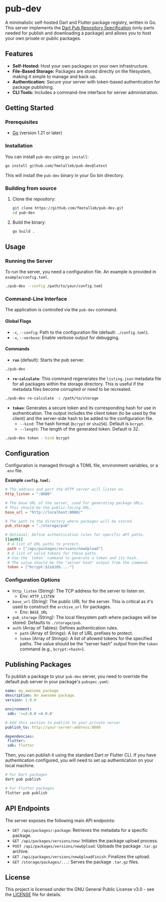 # pub-dev

A minimalistic self-hosted Dart and Flutter package registry, written in Go. This server implements the [Dart Pub Repository Specification](https://github.com/dart-lang/pub/blob/master/doc/repository-spec-v2.md) (only parts needed for publish and downloading a package) and allows you to host your own private or public packages.

## Features

- **Self-Hosted:** Host your own packages on your own infrastructure.
- **File-Based Storage:** Packages are stored directly on the filesystem, making it simple to manage and back up.
- **Authentication:** Secure your server with token-based authentication for package publishing.
- **CLI Tools:** Includes a command-line interface for server administration.

## Getting Started

### Prerequisites

- [Go](https://golang.org/dl/) (version 1.21 or later)

### Installation

You can install `pub-dev` using `go install`:

```sh
go install github.com/fmotalleb/pub-dev@latest
```

This will install the `pub-dev` binary in your Go bin directory.

### Building from source

1. Clone the repository:

    ```sh
    git clone https://github.com/fmotalleb/pub-dev.git
    cd pub-dev
    ```

2. Build the binary:

    ```sh
    go build .
    ```

## Usage

### Running the Server

To run the server, you need a configuration file. An example is provided in `example/config.toml`.

```sh
./pub-dev --config /path/to/your/config.toml
```

### Command-Line Interface

The application is controlled via the `pub-dev` command.

#### Global Flags

- `-c`, `--config`: Path to the configuration file (default: `./config.toml`).
- `-v`, `--verbose`: Enable verbose output for debugging.

#### Commands

- **`run`** (default): Starts the pub server.
 ```sh
 ./pub-dev
 ```

- **`re-calculate`**: This command regenerates the `listing.json` metadata file for all packages within the storage directory. This is useful if the metadata files become corrupted or need to be recreated.
 ```sh
 ./pub-dev re-calculate -s /path/to/storage
 ```

- **`token`**: Generates a secure token and its corresponding hash for use in authentication. The output includes the client token (to be used by the client) and the server-side hash to be added to the configuration file.
  - `--kind`: The hash format (`bcrypt` or `sha256`). Default is `bcrypt`.
  - `--length`: The length of the generated token. Default is 32.
```sh
./pub-dev token --kind bcrypt
```

## Configuration

Configuration is managed through a TOML file, environment variables, or a `.env` file.

**Example `config.toml`:**

```toml
# The address and port the HTTP server will listen on.
http_listen = ":8080"

# The base URL of the server, used for generating package URLs.
# This should be the public-facing URL.
base_url = "http://localhost:8080/"

# The path to the directory where packages will be stored.
pub_storage = "./storage/pub"

# Optional: Define authentication rules for specific API paths.
[[auth]]
 # A list of URL paths to protect.
 path = ["/api/packages/versions/newUpload"]
 # A list of valid tokens for these paths.
 # Use the `token` command to generate a token and its hash.
 # The value should be the "server hash" output from the command.
 token = ["bcrypt:$2a$10$...."]
```

### Configuration Options

- `http_listen` (String): The TCP address for the server to listen on.
  - Env: `HTTP_LISTEN`
- `base_url` (String): The public URL for the server. This is critical as it's used to construct the `archive_url` for packages.
  - Env: `BASE_URL`
- `pub_storage` (String): The local filesystem path where packages will be stored. Defaults to `./storage/pub`.
- `auth` (Array of Tables): Defines authentication rules.
  - `path` (Array of Strings): A list of URL prefixes to protect.
  - `token` (Array of Strings): A list of allowed tokens for the specified paths. The value should be the "server hash" output from the `token` command (e.g., `bcrypt:<hash>`).

## Publishing Packages

To publish a package to your `pub-dev` server, you need to override the default pub server in your package's `pubspec.yaml`:

```yaml
name: my_awesome_package
description: An awesome package.
version: 1.0.0

environment:
 sdk: '>=3.0.0 <4.0.0'

# Add this section to publish to your private server
publish_to: http://your-server-address:8080

dependencies:
 flutter:
 sdk: flutter
```

Then, you can publish it using the standard Dart or Flutter CLI. If you have authentication configured, you will need to set up authentication on your local machine.

```sh
# For Dart packages
dart pub publish

# For Flutter packages
flutter pub publish
```

## API Endpoints

The server exposes the following main API endpoints:

- `GET /api/packages/:package`: Retrieves the metadata for a specific package.
- `GET /api/packages/versions/new`: Initiates the package upload process.
- `POST /api/packages/versions/newUpload`: Uploads the package `.tar.gz` archive.
- `GET /api/packages/versions/newUploadFinish`: Finalizes the upload.
- `GET /storage/packages/...`: Serves the package `.tar.gz` files.

## License

This project is licensed under the GNU General Public License v3.0 - see the [LICENSE](LICENSE) file for details.
